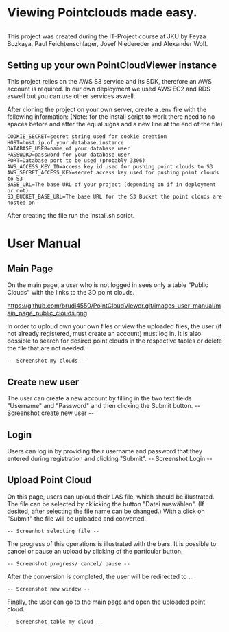 # Viewing Pointclouds made easy.

## 
This project was created during the IT-Project course at JKU by Feyza Bozkaya, Paul Feichtenschlager, Josef Niedereder and Alexander Wolf.

## Setting up your own PointCloudViewer instance
This project relies on the AWS S3 service and its SDK, therefore an AWS account is required. In our own deployment we used AWS EC2 and RDS aswell but you can use other services aswell.

After cloning the project on your own server, create a .env file with the following information:
(Note: for the install script to work there need to no spaces before and after the equal signs and a new line at the end of the file)
```
COOKIE_SECRET=secret string used for cookie creation
HOST=host.ip.of.your.database.instance
DATABASE_USER=name of your database user
PASSWORD=password for your database user
PORT=Database port to be used (probably 3306)
AWS_ACCESS_KEY_ID=access key id used for pushing point clouds to S3
AWS_SECRET_ACCESS_KEY=secret access key used for pushing point clouds to S3
BASE_URL=The base URL of your project (depending on if in deployment or not)
S3_BUCKET_BASE_URL=The base URL for the S3 Bucket the point clouds are hosted on
```
After creating the file run the install.sh script.

# User Manual

## Main Page
On the main page, a user who is not logged in sees only a table "Public Clouds" with the links to the 3D point clouds. 

https://github.com/brudi4550/PointCloudViewer.git/images_user_manual/main_page_public_clouds.png 

In order to uploud own your own files or view the uploaded files, the user (if not already registered, must create an account) must log in. It is also possible to search for desired point clouds in the respective tables or delete the file that are not needed. 

    -- Screenshot my clouds --

## Create new user
The user can create a new account by filling in the two text fields "Username" and "Password" and then clicking the Submit button. 
    -- Screenshot create new user --

## Login
Users can log in by providing their username and password that they entered during registration and clicking "Submit".
    -- Screenshot Login --

## Upload Point Cloud
On this page, users can uploud their LAS file, which should be illustrated. The file can be selected by cklicking the button "Datei auswählen". (If desited, after selecting the file name can be changed.) With a click on "Submit" the file will be uploaded and converted. 

    -- Screenhot selecting file --
    
The progress of this operations is illustrated with the bars. It is possible to cancel or pause an upload by clicking of the particular button.

    -- Screenshot progress/ cancel/ pause --
    
After the conversion is completed, the user will be redirected to ... 

    -- Screenshot new window --

Finally, the user can go to the main page and open the uploaded point cloud. 

    -- Screenshot table my cloud --

